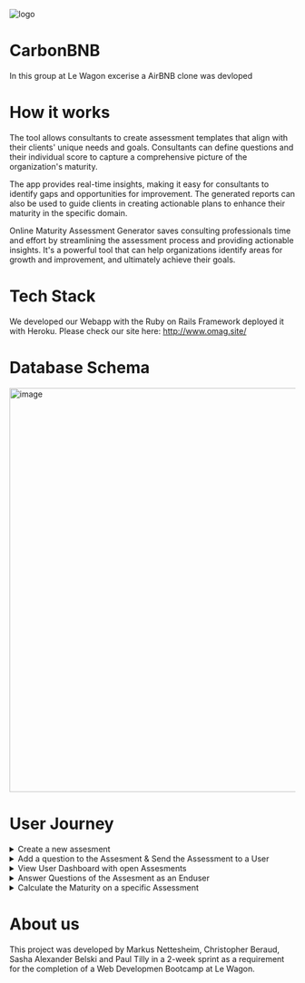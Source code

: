 ![logo](https://user-images.githubusercontent.com/63351461/224693561-ea070ac8-ef18-41f7-9861-30e424b0d923.png)


# CarbonBNB
In this group at Le Wagon excerise a AirBNB clone was devloped

# How it works

The tool allows consultants to create assessment templates that align with their clients' unique needs and goals. Consultants can define questions and their individual score to capture a comprehensive picture of the organization's maturity.

The app provides real-time insights, making it easy for consultants to identify gaps and opportunities for improvement. The generated reports can also be used to guide clients in creating actionable plans to enhance their maturity in the specific domain.

Online Maturity Assessment Generator saves consulting professionals time and effort by streamlining the assessment process and providing actionable insights. It's a powerful tool that can help organizations identify areas for growth and improvement, and ultimately achieve their goals.

# Tech Stack
We developed our Webapp with the Ruby on Rails Framework deployed it with Heroku.
Please check our site here: http://www.omag.site/

# Database Schema
<img width="712" alt="image" src="https://user-images.githubusercontent.com/63351461/222133425-fb1b500f-124e-4a7a-bb81-74cea634f6c1.png">


# User Journey
<details>
  <summary>Create a new assesment</summary>
  <img width="1270" alt="create an assesment" src="https://user-images.githubusercontent.com/63351461/222458260-971d1645-8ed9-4349-9d6e-33721f7e5e57.png"> 
</details>

<details>
  <summary>Add a question to the Assesment & Send the Assessment to a User</summary>
  <img width="1280" alt="add question and send to user" src="https://user-images.githubusercontent.com/63351461/222459986-08d73145-3a59-40a7-9c14-904cfc6a57ee.png">
</details>

<details>
  <summary>View User Dashboard with open Assesments</summary>
  <img width="1265" alt="answer assesment" src="https://user-images.githubusercontent.com/63351461/222467000-271aaa09-96fe-455b-8e1c-6904e7ff2103.png">
</details>

<details>
  <summary>Answer Questions of the Assesment as an Enduser </summary>
 <img width="1268" alt="answer question assesment" src="https://user-images.githubusercontent.com/63351461/222467791-866c3c3b-048a-4507-aa79-a68020efea04.png">
</details>

<details>
  <summary>Calculate the Maturity on a specific Assessment </summary>
<img width="1280" alt="finishs" src="https://user-images.githubusercontent.com/63351461/222470245-fba458bc-3ae9-4535-8dc7-4fe1f498268c.png">

</details>

# About us
This project was developed by Markus Nettesheim, Christopher Beraud, Sasha Alexander Belski and Paul Tilly in a 2-week sprint as a requirement for the completion of a Web Developmen Bootcamp at Le Wagon.
